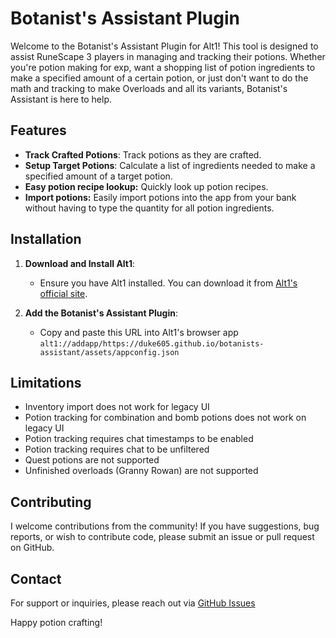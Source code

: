 # Botanist's Assistant Plugin

Welcome to the Botanist's Assistant Plugin for Alt1! This tool is designed to assist RuneScape 3 players in managing and tracking their potions. Whether you're potion making for exp, want a shopping list of potion ingredients to make a specified amount of a certain potion, or just don't want to do the math and tracking to make Overloads and all its variants, Botanist's Assistant is here to help.

## Features

- **Track Crafted Potions**: Track potions as they are crafted.
- **Setup Target Potions**: Calculate a list of ingredients needed to make a specified amount of a target potion.
- **Easy potion recipe lookup:** Quickly look up potion recipes.
- **Import potions:** Easily import potions into the app from your bank without having to type the quantity for all potion ingredients.

## Installation

1. **Download and Install Alt1**:
   - Ensure you have Alt1 installed. You can download it from [Alt1's official site](https://alt1.app).

2. **Add the Botanist's Assistant Plugin**:
   - Copy and paste this URL into Alt1's browser app `alt1://addapp/https://duke605.github.io/botanists-assistant/assets/appconfig.json`

## Limitations
 - Inventory import does not work for legacy UI
 - Potion tracking for combination and bomb potions does not work on legacy UI
 - Potion tracking requires chat timestamps to be enabled
 - Potion tracking requires chat to be unfiltered
 - Quest potions are not supported
 - Unfinished overloads (Granny Rowan) are not supported

## Contributing

I welcome contributions from the community! If you have suggestions, bug reports, or wish to contribute code, please submit an issue or pull request on GitHub.

<!-- ## License

This project is licensed under the MIT License. See the [LICENSE](LICENSE) file for more information. -->

## Contact

For support or inquiries, please reach out via [GitHub Issues](https://github.com/duke605/botanists-assistant/issues)

Happy potion crafting!